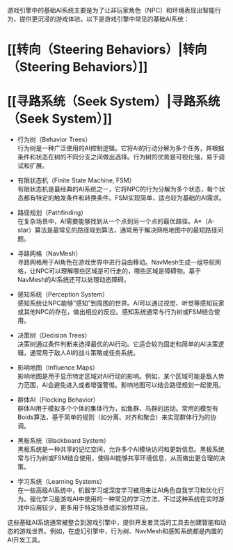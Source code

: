 游戏引擎中的基础AI系统主要是为了让非玩家角色（NPC）和环境表现出智能行为，提供更沉浸的游戏体验。以下是游戏引擎中常见的基础AI系统：
# [[转向（Steering Behaviors）|转向（Steering Behaviors）]]

# [[寻路系统（Seek System）|寻路系统（Seek System）]]



- 行为树（Behavior Trees）  
  行为树是一种广泛使用的AI控制逻辑。它将AI的行动分解为多个任务，并根据条件和状态在树的不同分支之间做出选择。行为树的优势是可视化强，易于调试和扩展。

- 有限状态机（Finite State Machine, FSM）  
  有限状态机是最经典的AI系统之一，它将NPC的行为分解为多个状态，每个状态都有特定的触发条件和转换条件。FSM实现简单，适合较为基础的AI需求。

- 路径规划（Pathfinding）  
  在复杂场景中，AI需要能够找到从一个点到另一个点的最优路径。A*（A-star）算法是最常见的路径规划算法，通常用于解决网格地图中的最短路径问题。

- 寻路网格（NavMesh）  
  寻路网格用于AI角色在游戏世界中进行自由移动。NavMesh生成一组导航网格，让NPC可以理解哪些区域是可行走的，哪些区域是障碍物。基于NavMesh的AI系统还可以处理动态障碍。

- 感知系统（Perception System）  
  感知系统让NPC能够“感知”到周围的世界。AI可以通过视觉、听觉等感知玩家或其他NPC的存在，做出相应的反应。感知系统通常与行为树或FSM结合使用。

- 决策树（Decision Trees）  
  决策树通过条件判断来选择最优的AI行动。它适合较为固定和简单的AI决策逻辑，通常用于敌人AI的战斗策略或任务系统。

- 影响地图（Influence Maps）  
  影响地图是用于显示特定区域对AI行动的影响。例如，某个区域可能是敌人势力范围，AI会避免进入或者增强警惕。影响地图可以结合路径规划一起使用。

- 群体AI（Flocking Behavior）  
  群体AI用于模拟多个个体的集体行为，如鱼群、鸟群的运动。常用的模型有Boids算法，基于简单的规则（如分离、对齐和聚合）来实现群体行为的协调。

- 黑板系统（Blackboard System）  
  黑板系统是一种共享的记忆空间，允许多个AI模块访问和更新信息。黑板系统常与行为树或FSM结合使用，使得AI能够共享环境信息，从而做出更合理的决策。

- 学习系统（Learning Systems）  
  在一些高级AI系统中，机器学习或深度学习被用来让AI角色自我学习和优化行为。强化学习是游戏AI中使用的一种常见的学习方法，不过这种系统在实时游戏中应用较少，更多用于特定场景或实验性项目。

这些基础AI系统通常被整合到游戏引擎中，提供开发者灵活的工具去创建智能和动态的游戏世界。例如，在虚幻引擎中，行为树、NavMesh和感知系统都是内置的AI开发工具。